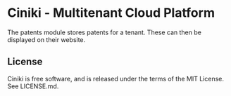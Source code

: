 Ciniki - Multitenant Cloud Platform
===========================================

The patents module stores patents for a tenant. These can then be displayed on their website.

License
-------
Ciniki is free software, and is released under the terms of the MIT License. See LICENSE.md.
